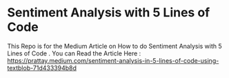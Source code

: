 # Sentiment Analysis with 5 Lines of Code 
This Repo is for the Medium Article on How to do Sentiment Analysis with 5 Lines of Code . 
You can Read the Article Here : https://prattay.medium.com/sentiment-analysis-in-5-lines-of-code-using-textblob-71d433394b8d
